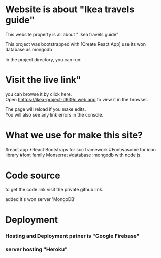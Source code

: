 # Website is about "Ikea travels guide"
 This website  property is all about " Ikea travels guide"

This project was bootstrapped with [Create React App]
use its won database as mongodb



In the project directory, you can run:

#  Visit the live link"

you can browse it by click here.\
Open [hhttps://ikea-project-d939c.web.app](https://ikea-project-d939c.web.app) to view it in the browser.

The page will reload if you make edits.\
You will also see any link errors in the console.





# What we use for make this site?
#react app
*React Bootstraps for scc framework
#Fontwasome for icon library
#font family Monserrat 
#database :mongodb with node js.

# Code source
to get the code link visit the private github link.

added it's won server 'MongoDB'

# Deployment

### Hosting and Deployment patner is "Google Firebase"
### server hosting "Heroku"


